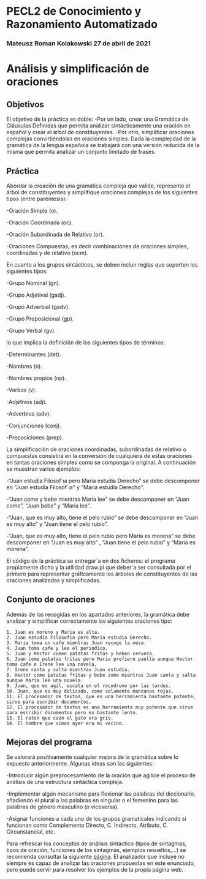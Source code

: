 # PECL2 de Conocimiento y Razonamiento Automatizado 
### Mateusz Roman Kolakowski 27 de abril de 2021

# Análisis y simplificación de oraciones

## Objetivos

El objetivo de la práctica es doble:
-Por un lado, crear una Gramática de Cláusulas Definidas que permita analizar sintácticamente una oración en español y crear el árbol de constituyentes.
-Por otro, simplificar oraciones complejas convirtiéndolas en oraciones simples.
Dada la complejidad de la gramática de la lengua española se trabajará con una versión reducida de la misma que permita analizar un conjunto limitado de frases.

## Práctica

Abordar la creación de una gramática compleja que valide, represente el árbol de constituyentes y simplifique oraciones complejas de los siguientes tipos (entre paréntesis):

-Oración Simple (o).

-Oración  Coordinada (oc).

-Oración  Subordinada de Relativo (or).

-Oraciones Compuestas, es decir combinaciones de oraciones simples, coordinadas y de relativo (ocm).

En cuanto a los grupos sintácticos, se deben incluir reglas que soporten los siguientes tipos:

-Grupo Nominal (gn).

-Grupo Adjetival (gadj).

-Grupo Adverbial (gadv).

-Grupo Preposicional (gp).

-Grupo Verbal (gv).

lo que implica la definición de los siguientes tipos de términos:

-Determinantes (det).

-Nombres (n).

-Nombres propios (np).

-Verbos (v).

-Adjetivos (adj).

-Adverbios (adv).

-Conjunciones (conj).

-Preposiciones (prep).


La simplificación de oraciones coordinadas, subordinadas de relativo o compuestas consistirá en la conversión de cualquiera de estas oraciones en tantas oraciones simples como se componga la original. A continuación se muestran varios ejemplos:

-“Juan estudia Filosof´ıa pero Maria estudia Derecho” se debe descomponer en “Juan estudia Filosof´ıa” y “Maria estudia Derecho”.

-“Juan come y bebe mientras Maria lee” se debe descomponer en “Juan come”, “Juan bebe” y “Maria lee”.

-“Juan, que es muy alto, tiene el pelo rubio” se debe descomponer en “Juan es muy alto” y “Juan tiene el pelo rubio”.

-“Juan, que es muy alto, tiene el pelo rubio pero Maria es morena” se debe descomponer en “Juan es muy alto” , “Juan tiene el pelo rubio” y “Maria es morena”.

El código de la práctica se entregar´a en dos ficheros: el programa propiamente dicho y la utilidad draw.pl que deber´a ser consultada por el primero para representar gráficamente los árboles de constituyentes de las oraciones analizadas y simplificadas.

## Conjunto de oraciones

Además de las recogidas en los apartados anteriores, la gramática debe analizar y simplificar correctamente las siguientes oraciones tipo:

	1. Juan es moreno y Maria es alta.
	2. Juan estudia Filosofia pero Maria estudia Derecho.
	3. Maria toma un cafe mientras Juan recoge la mesa.
	4. Juan toma cafe y lee el periodico.
	5. Juan y Hector comen patatas fritas y beben cerveza.
	6. Juan come patatas fritas pero Maria prefiere paella aunque Hector toma cafe e Irene lee una novela.
	7. Irene canta y salta mientras Juan estudia.
	8. Hector come patatas fritas y bebe zumo mientras Juan canta y salta aunque Maria lee una novela.
	9. Juan, que es agil, escala en el rocodromo por las tardes.
	10. Juan, que es muy delicado, come solamente manzanas rojas.
	11. El procesador de textos, que es una herramienta bastante potente, sirve para escribir documentos.
	12. El procesador de textos es una herramienta muy potente que sirve para escribir documentos pero es bastante lento.
	13. El raton que cazo el gato era gris.
	14. El hombre que vimos ayer era mi vecino.

## Mejoras del programa

Se valorará positivamente cualquier mejora de la gramática sobre lo expuesto anteriormente. Algunas ideas son las siguientes:

-Introducir algún preprocesamiento de la oración que agilice el proceso de análisis de una estructura sintáctica compleja.

-Implementar algún mecanismo para flexionar las palabras del diccionario, añadiendo el plural a las palabras en singular o el femenino para las palabras de género masculino (o viceversa).

-Asignar funciones a cada uno de los grupos gramaticales indicando si funcionan como Complemento Directo, C. Indirecto, Atributo, C. Circunstancial, etc.

Para refrescar los conceptos de análisis sintáctico (tipos de sintagmas, tipos de oración, funciones de los sintagmas, ejemplos resueltos,...) se recomienda
consultar la siguiente [página](https://sintaxis.org). El analizador que incluye no siempre es capaz de analizar las oraciones propuestas en este enunciado, pero puede
servir para resolver los ejemplos de la propia página web.
